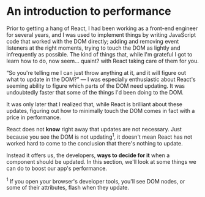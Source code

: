 # An introduction to performance

Prior to getting a hang of React, I had been working as a front-end engineer for several years, and I was used to implement things by writing JavaScript code that worked with the DOM directly; adding and removing event listeners at the right moments, trying to touch the DOM as lightly and infrequently as possible. The kind of things that, while I'm grateful I got to learn how to do, now seem... quaint? with React taking care of them for you.

“So you're telling me I can just throw anything at it, and it will figure out what to update in the DOM?”  — I was especially enthusiastic about React's seeming ability to figure which parts of the DOM need updating. It was undoubtedly faster that some of the things I'd been doing to the DOM. 

It was only later that I realized that, while React is brilliant about these updates, figuring out how to minimally touch the DOM comes in fact with a price in performance. 

React does not __know__ right away that updates are not necessary. Just because you see the DOM is not updating<sup>1</sup>, it doesn't mean React has not worked hard to come to the conclusion that there's nothing to update.

Instead it offers us, the developers, __ways to decide for it__ when a component should be updated. In this section, we'll look at some things we can do to boost our app's performance.

<sup>1</sup> If you open your browser's developer tools, you'll see DOM nodes, or some of their attributes, flash when they update.
